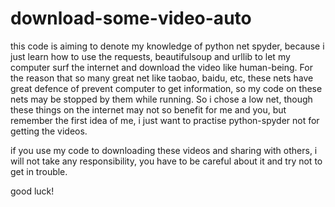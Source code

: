 # download-some-video-auto

this code is aiming to denote my knowledge of python net spyder, because i just learn how to use the requests, beautifulsoup and urllib to let my computer surf the internet and download the video like human-being. 
For the reason that so many great net like taobao, baidu, etc, these nets have great defence of prevent computer to get information, so my code on these nets may be stopped by them while running. So i chose a low net, though these things on the internet may not so benefit for me and you, but remember the first idea of me, i just want to practise python-spyder not for getting the videos.

if you use my code to downloading these videos and sharing with others, i will not take any responsibility, you have to be careful about it and try not to get in trouble.

good luck!
